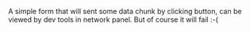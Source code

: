 A simple form that will sent some data chunk by clicking button, can be viewed by dev tools in network panel. But of course it will fail :-(